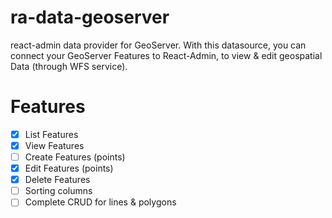 # ra-data-geoserver

react-admin data provider for GeoServer. With this datasource, you can connect your GeoServer Features to React-Admin, to view & edit geospatial Data (through WFS service).

# Features

-   [x] List Features
-   [x] View Features
-   [ ] Create Features (points)
-   [x] Edit Features (points)
-   [x] Delete Features
-   [ ] Sorting columns
-   [ ] Complete CRUD for lines & polygons
